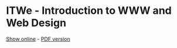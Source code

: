 # ITWe - Introduction to WWW and Web Design

[Show online](https://gitshow.net/gh/DIFS-Teaching/slides@main/en/itwe/p01_web_technology) - [PDF version](https://raw.githubusercontent.com/DIFS-Teaching/slides/main/en/itwe/p01_web_technology/p01_web_technology.pdf)
